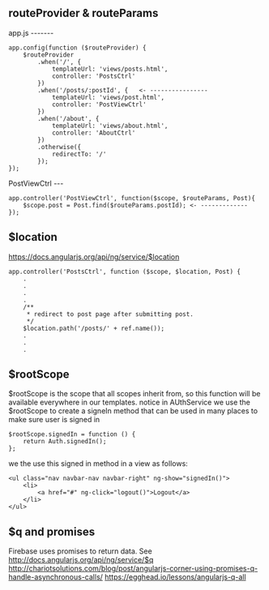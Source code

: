 ## routeProvider & routeParams

app.js -------

    app.config(function ($routeProvider) {
        $routeProvider
            .when('/', {
                templateUrl: 'views/posts.html',
                controller: 'PostsCtrl'
            })
            .when('/posts/:postId', {   <- ----------------
                templateUrl: 'views/post.html',
                controller: 'PostViewCtrl'
            })
            .when('/about', {
                templateUrl: 'views/about.html',
                controller: 'AboutCtrl'
            })
            .otherwise({
                redirectTo: '/'
            });
    });
    
PostViewCtrl ---

    app.controller('PostViewCtrl', function($scope, $routeParams, Post){
        $scope.post = Post.find($routeParams.postId); <- -------------
    });
    
    
## $location
https://docs.angularjs.org/api/ng/service/$location

    app.controller('PostsCtrl', function ($scope, $location, Post) {
        .
        .
        .
        .
        /**
         * redirect to post page after submitting post.
         */
        $location.path('/posts/' + ref.name());
        .
        .
        .
        

## $rootScope

$rootScope is the scope that all scopes inherit from, so this function will be available everywhere in our templates.
notice in AUthService we use the $rootScope to create a signeIn method that can be used in many places to make sure user is 
signed in

    $rootScope.signedIn = function () {
        return Auth.signedIn();
    };
    
we the use this signed in method in a view as follows:

    <ul class="nav navbar-nav navbar-right" ng-show="signedIn()">
        <li>
            <a href="#" ng-click="logout()">Logout</a>
        </li>
    </ul>
    
## $q and promises

Firebase uses promises to return data. 
See http://docs.angularjs.org/api/ng/service/$q
    http://chariotsolutions.com/blog/post/angularjs-corner-using-promises-q-handle-asynchronous-calls/
    https://egghead.io/lessons/angularjs-q-all


